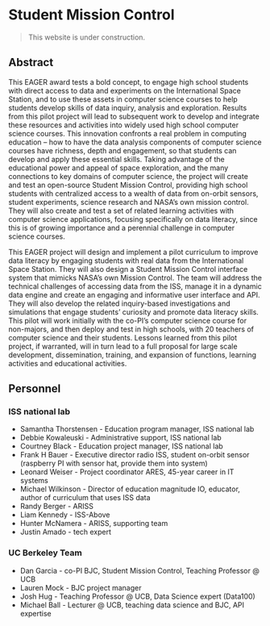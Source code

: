 # Student Mission Control

> This website is under construction.

## Abstract

This EAGER award tests a bold concept, to engage high school students with direct access to data and experiments on the International Space Station, and to use these assets in computer science courses to help students develop skills of data inquiry, analysis and exploration. Results from this pilot project will lead to subsequent work to develop and integrate these resources and activities into widely used high school computer science courses. This innovation confronts a real problem in computing education – how to have the data analysis components of computer science courses have richness, depth and engagement, so that students can develop and apply these essential skills. Taking advantage of the educational power and appeal of space exploration, and the many connections to key domains of computer science, the project will create and test an open-source Student Mission Control, providing high school students with centralized access to a wealth of data from on-orbit sensors, student experiments, science research and NASA’s own mission control. They will also create and test a set of related learning activities with computer science applications, focusing specifically on data literacy, since this is of growing importance and a perennial challenge in computer science courses.

This EAGER project will design and implement a pilot curriculum to improve data literacy by engaging students with real data from the International Space Station. They will also design a Student Mission Control interface system that mimicks NASA’s own Mission Control. The team will address the technical challenges of accessing data from the ISS, manage it in a dynamic data engine and create an engaging and informative user interface and API. They will also develop the related inquiry-based investigations and simulations that engage students’ curiosity and promote data literacy skills. This pilot will work initially with the co-PI’s computer science course for non-majors, and then deploy and test in high schools, with 20 teachers of computer science and their students. Lessons learned from this pilot project, if warranted, will in turn lead to a full proposal for large scale development, dissemination, training, and expansion of functions, learning activities and educational activities.


## Personnel

### ISS national lab
* Samantha Thorstensen - Education program manager, ISS national lab
* Debbie Kowaleuski - Administrative support, ISS national lab
* Courtney Black - Education project manager, ISS national lab
* Frank H Bauer - Executive director radio ISS, student on-orbit sensor (raspberry PI with sensor hat, provide them into system)
* Leonard Weiser - Project coordinator ARES, 45-year career in IT systems
* Michael Wilkinson - Director of education magnitude IO, educator, author of curriculum that uses ISS data
* Randy Berger - ARISS
* Liam Kennedy - ISS-Above
* Hunter McNamera - ARISS, supporting team
* Justin Amado - tech expert

### UC Berkeley Team
* Dan Garcia - co-PI BJC, Student Mission Control, Teaching Professor @ UCB
* Lauren Mock - BJC project manager
* Josh Hug - Teaching Professor @ UCB,  Data Science expert (Data100)
* Michael Ball - Lecturer @ UCB, teaching data science and BJC, API expertise